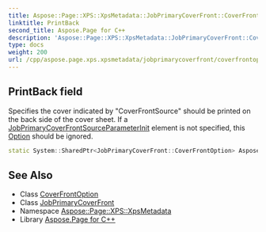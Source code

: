 ```yaml
---
title: Aspose::Page::XPS::XpsMetadata::JobPrimaryCoverFront::CoverFrontOption::PrintBack field
linktitle: PrintBack
second_title: Aspose.Page for C++
description: 'Aspose::Page::XPS::XpsMetadata::JobPrimaryCoverFront::CoverFrontOption::PrintBack field. Specifies the cover indicated by "CoverFrontSource" should be printed on the back side of the cover sheet. If a JobPrimaryCoverFrontSourceParameterInit element is not specified, this Option should be ignored in C++.'
type: docs
weight: 200
url: /cpp/aspose.page.xps.xpsmetadata/jobprimarycoverfront/coverfrontoption/printback/
---
```

## PrintBack field


Specifies the cover indicated by "CoverFrontSource" should be printed on the back side of the cover sheet. If a [JobPrimaryCoverFrontSource](../../../jobprimarycoverfrontsource/)[ParameterInit](../../../parameterinit/) element is not specified, this [Option](../../../option/) should be ignored.

```cpp
static System::SharedPtr<JobPrimaryCoverFront::CoverFrontOption> Aspose::Page::XPS::XpsMetadata::JobPrimaryCoverFront::CoverFrontOption::PrintBack
```

## See Also

* Class [CoverFrontOption](../)
* Class [JobPrimaryCoverFront](../../)
* Namespace [Aspose::Page::XPS::XpsMetadata](../../../)
* Library [Aspose.Page for C++](../../../../)
